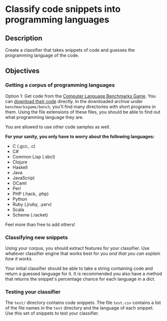 # Classify code snippets into programming languages

## Description

Create a classifier that takes snippets of code and guesses the programming language of the code.

## Objectives

### Getting a corpus of programming languages

Option 1: Get code from the [Computer Language Benchmarks Game](http://benchmarksgame.alioth.debian.org/). You can [download their code](https://alioth.debian.org/snapshots.php?group_id=100815) directly. In the downloaded archive under `benchmarksgame/bench`, you'll find many directories with short programs in them. Using the file extensions of these files, you should be able to find out what programming language they are.

You are allowed to use other code samples as well.

**For your sanity, you only have to worry about the following languages:**

* C (.gcc, .c)
* C#
* Common Lisp (.sbcl)
* Clojure
* Haskell
* Java
* JavaScript
* OCaml
* Perl
* PHP (.hack, .php)
* Python
* Ruby (.jruby, .yarv)
* Scala
* Scheme (.racket)

Feel more than free to add others!

### Classifying new snippets

Using your corpus, you should extract features for your classifier. Use whatever classifier engine that works best for you _and that you can explain how it works._

Your initial classifier should be able to take a string containing code and return a guessed language for it. It is recommended you also have a method that returns the snippet's percentage chance for each language in a dict.

### Testing your classifier

The `test/` directory contains code snippets. The file `test.csv` contains a list of the file names in the `test` directory and the language of each snippet. Use this set of snippets to test your classifier.
